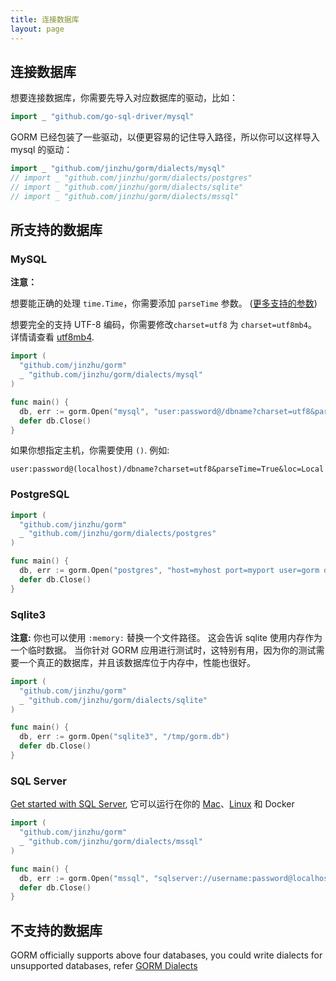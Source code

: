 ```yaml
---
title: 连接数据库
layout: page
---
```


## 连接数据库

想要连接数据库，你需要先导入对应数据库的驱动，比如：

```go
import _ "github.com/go-sql-driver/mysql"
```

GORM 已经包装了一些驱动，以便更容易的记住导入路径，所以你可以这样导入 mysql 的驱动：

```go
import _ "github.com/jinzhu/gorm/dialects/mysql"
// import _ "github.com/jinzhu/gorm/dialects/postgres"
// import _ "github.com/jinzhu/gorm/dialects/sqlite"
// import _ "github.com/jinzhu/gorm/dialects/mssql"
```

## 所支持的数据库

### MySQL

**注意：**

想要能正确的处理 `time.Time`，你需要添加 `parseTime` 参数。 ([更多支持的参数](https://github.com/go-sql-driver/mysql#parameters))

想要完全的支持 UTF-8 编码，你需要修改`charset=utf8` 为 `charset=utf8mb4`。 详情请查看 [utf8mb4](https://mathiasbynens.be/notes/mysql-utf8mb4).

```go
import (
  "github.com/jinzhu/gorm"
  _ "github.com/jinzhu/gorm/dialects/mysql"
)

func main() {
  db, err := gorm.Open("mysql", "user:password@/dbname?charset=utf8&parseTime=True&loc=Local")
  defer db.Close()
}
```

如果你想指定主机，你需要使用 `()`. 例如:

    user:password@(localhost)/dbname?charset=utf8&parseTime=True&loc=Local
    

### PostgreSQL

```go
import (
  "github.com/jinzhu/gorm"
  _ "github.com/jinzhu/gorm/dialects/postgres"
)

func main() {
  db, err := gorm.Open("postgres", "host=myhost port=myport user=gorm dbname=gorm password=mypassword")
  defer db.Close()
}
```

### Sqlite3

**注意:** 你也可以使用 `:memory:` 替换一个文件路径。 这会告诉 sqlite 使用内存作为一个临时数据。 当你针对 GORM 应用进行测试时，这特别有用，因为你的测试需要一个真正的数据库，并且该数据库位于内存中，性能也很好。

```go
import (
  "github.com/jinzhu/gorm"
  _ "github.com/jinzhu/gorm/dialects/sqlite"
)

func main() {
  db, err := gorm.Open("sqlite3", "/tmp/gorm.db")
  defer db.Close()
}
```

### SQL Server

[Get started with SQL Server](https://www.microsoft.com/en-us/sql-server/developer-get-started/go), 它可以运行在你的 [Mac](https://sqlchoice.azurewebsites.net/en-us/sql-server/developer-get-started/go/mac/)、[Linux](https://sqlchoice.azurewebsites.net/en-us/sql-server/developer-get-started/go/ubuntu/) 和 Docker

```go
import (
  "github.com/jinzhu/gorm"
  _ "github.com/jinzhu/gorm/dialects/mssql"
)

func main() {
  db, err := gorm.Open("mssql", "sqlserver://username:password@localhost:1433?database=dbname")
  defer db.Close()
}
```

## 不支持的数据库

GORM officially supports above four databases, you could write dialects for unsupported databases, refer [GORM Dialects](dialects.html)
